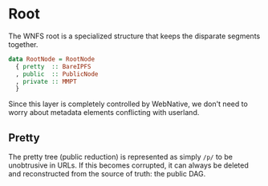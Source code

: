 # Root

The WNFS root is a specialized structure that keeps the disparate segments together.

```haskell
data RootNode = RootNode
  { pretty  :: BareIPFS
  , public  :: PublicNode
  , private :: MMPT
  }
```

Since this layer is completely controlled by WebNative, we don't need to worry about metadata elements conflicting with userland.

## Pretty

The pretty tree \(public reduction\) is represented as simply `/p/` to be unobtrusive in URLs. If this becomes corrupted, it can always be deleted and reconstructed from the source of truth: the public DAG.

